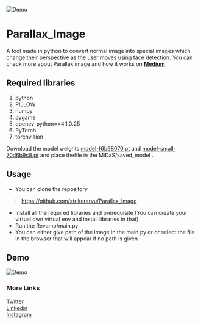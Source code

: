 ![Demo](https://github.com/strikeraryu/Parallax_Image/blob/master/demo/demo5.gif)

# Parallax_Image
A tool made in python to convert normal image into special images which change their perspective as the user moves using face detection.
You can check more about Parallax image and how it works on <b>[Medium](https://striker-aryu56.medium.com/parallax-images-14e92ebb1bae) </b>


## Required libraries
1. python
1. PILLOW
1. numpy
1. pygame
1. opencv-python==4.1.0.25  
1. PyTorch
1. torchvision

Download the model weights [model-f6b98070.pt](https://github.com/intel-isl/MiDaS/releases/download/v2_1/model-f6b98070.pt) and [model-small-70d6b9c8.pt](https://github.com/intel-isl/MiDaS/releases/download/v2_1/model-small-70d6b9c8.pt) and place thefile in the MiDaS/saved_model .


## Usage
* You can clone the repository 
> https://github.com/strikeraryu/Parallax_Image
* Install all the required libraries and prerequisite (You can create your virtual own virtual env and install libraries in that)
* Run the Revamp/main.py 
* You can either give path of the image in the main.py or or select the file in the browser that will appear if no path is given

## Demo
![Demo](https://github.com/strikeraryu/Parallax_Image/blob/master/demo/demo3.gif)


### More Links
[Twitter](https://twitter.com/striker_aryu) </br>
[Linkedin](https://www.linkedin.com/in/aryamaan-jain-9330a8190/) </br>
[Instagram](https://www.instagram.com/striker_aryu/?hl=en) </br>
